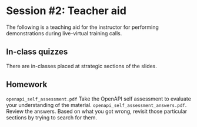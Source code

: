# Session #2: Teacher aid

The following is a teaching aid for the instructor for performing demonstrations during live-virtual training calls.

## In-class quizzes

There are in-classes placed at strategic sections of the slides.

## Homework

`openapi_self_assessment.pdf`
Take the OpenAPI self assessment to evaluate your understanding of the material.
`openapi_self_assessment_answers.pdf`.
Review the answers. Based on what you got wrong, revisit those particular sections by trying to search for them.
